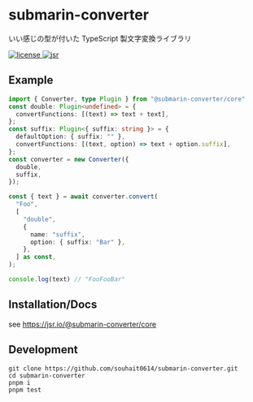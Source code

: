 # submarin-converter

いい感じの型が付いた TypeScript 製文字変換ライブラリ

<a href="/LICENSE" target="_blank">
  <img
    src="https://img.shields.io/github/license/souhait0614/submarin-converter?style=flat-square"
    alt="license"
  >
</a>
<a href="https://jsr.io/@submarin-converter/core" target="_blank">
  <img src="https://img.shields.io/jsr/v/@submarin-converter/core?style=flat-square" alt="jsr">
</a>

## Example

```typescript
import { Converter, type Plugin } from "@submarin-converter/core"
const double: Plugin<undefined> = {
  convertFunctions: [(text) => text + text],
};
const suffix: Plugin<{ suffix: string }> = {
  defaultOption: { suffix: "" },
  convertFunctions: [(text, option) => text + option.suffix],
};
const converter = new Converter({
  double,
  suffix,
});

const { text } = await converter.convert(
  "Foo",
  [
    "double",
    {
      name: "suffix",
      option: { suffix: "Bar" },
    },
  ] as const,
);

console.log(text) // "FooFooBar"
```

## Installation/Docs

see <https://jsr.io/@submarin-converter/core>

## Development

```shell
git clone https://github.com/souhait0614/submarin-converter.git
cd submarin-converter
pnpm i
pnpm test
```
